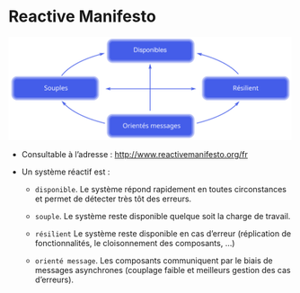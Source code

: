 # Reactive Manifesto

![](images/reactive-manifesto-schema.svg)

* Consultable à l’adresse : http://www.reactivemanifesto.org/fr

* Un système réactif est :

  * `disponible`. Le système répond rapidement en toutes circonstances et permet de détecter très tôt des erreurs.

  * `souple`. Le système reste disponible quelque soit la charge de travail.
  
  * `résilient` Le système reste disponible en cas d’erreur (réplication de fonctionnalités, le cloisonnement des composants, …)

  * `orienté message`. Les composants communiquent par le biais de messages asynchrones (couplage faible et meilleurs gestion des cas d’erreurs).







